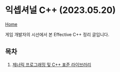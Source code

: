 # 익셉셔널 C++ (2023.05.20)
[Home](/)

게임 개발자의 시선에서 본 Effective C++ 정리 글입니다.

## 목차

1. [제너릭 프로그래밍 및 C++ 표준 라이브러리](/Notes/2023/05/Korean/ExceptionalCpp01.md)